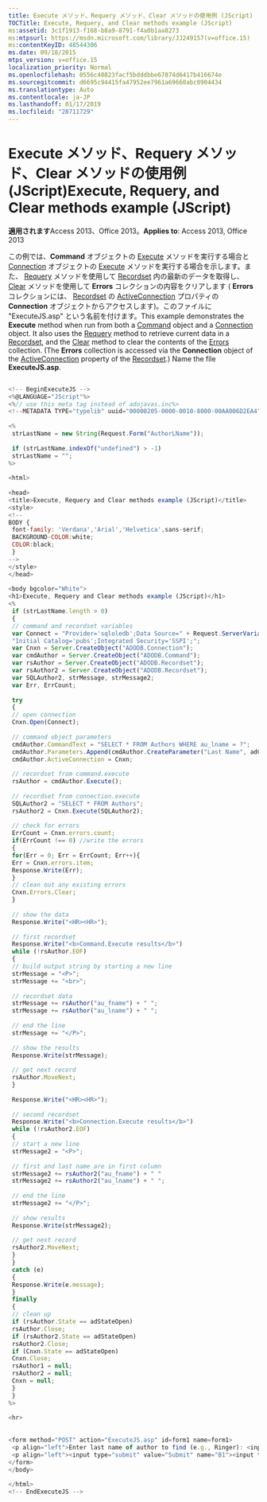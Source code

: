 ```yaml
---
title: Execute メソッド、Requery メソッド、Clear メソッドの使用例 (JScript)
TOCTitle: Execute, Requery, and Clear methods example (JScript)
ms:assetid: 3c1f1913-f168-b8a9-8791-f4a0b1aa8273
ms:mtpsurl: https://msdn.microsoft.com/library/JJ249157(v=office.15)
ms:contentKeyID: 48544306
ms.date: 09/18/2015
mtps_version: v=office.15
localization_priority: Normal
ms.openlocfilehash: 0556c40823facf5bdddbbe67874d6417b416674e
ms.sourcegitcommit: d6695c94415fa47952ee7961a69660abc0904434
ms.translationtype: Auto
ms.contentlocale: ja-JP
ms.lasthandoff: 01/17/2019
ms.locfileid: "28711729"
---
```

# <a name="execute-requery-and-clear-methods-example-jscript"></a><span data-ttu-id="0ed66-102">Execute メソッド、Requery メソッド、Clear メソッドの使用例 (JScript)</span><span class="sxs-lookup"><span data-stu-id="0ed66-102">Execute, Requery, and Clear methods example (JScript)</span></span>


<span data-ttu-id="0ed66-103">**適用されます**Access 2013、Office 2013。</span><span class="sxs-lookup"><span data-stu-id="0ed66-103">**Applies to**: Access 2013, Office 2013</span></span>

<span data-ttu-id="0ed66-p101">この例では、**Command** オブジェクトの [Execute](command-object-ado.md) メソッドを実行する場合と [Connection](connection-object-ado.md) オブジェクトの [Execute](requery-method-ado.md) メソッドを実行する場合を示します。また、 [Requery](recordset-object-ado.md) メソッドを使用して [Recordset](clear-method-ado.md) 内の最新のデータを取得し、 [Clear](errors-collection-ado.md) メソッドを使用して **Errors** コレクションの内容をクリアします ( **Errors** コレクションには、 [Recordset](activeconnection-property-ado.md) の [ActiveConnection](recordset-object-ado.md) プロパティの **Connection** オブジェクトからアクセスします)。このファイルに "ExecuteJS.asp" という名前を付けます。</span><span class="sxs-lookup"><span data-stu-id="0ed66-p101">This example demonstrates the **Execute** method when run from both a [Command](command-object-ado.md) object and a [Connection](connection-object-ado.md) object. It also uses the [Requery](requery-method-ado.md) method to retrieve current data in a [Recordset](recordset-object-ado.md), and the [Clear](clear-method-ado.md) method to clear the contents of the [Errors](errors-collection-ado.md) collection. (The **Errors** collection is accessed via the **Connection** object of the [ActiveConnection](activeconnection-property-ado.md) property of the [Recordset](recordset-object-ado.md).) Name the file **ExecuteJS.asp**.</span></span>

```javascript 
 
<!-- BeginExecuteJS --> 
<%@LANGUAGE="JScript"%> 
<%// use this meta tag instead of adojavas.inc%> 
<!--METADATA TYPE="typelib" uuid="00000205-0000-0010-8000-00AA006D2EA4" --> 
 
<% 
 strLastName = new String(Request.Form("AuthorLName")); 
 
 if (strLastName.indexOf("undefined") > -1) 
 strLastName = ""; 
%> 
 
<html> 
 
<head> 
<title>Execute, Requery and Clear methods example (JScript)</title> 
<style> 
<!-- 
BODY { 
 font-family: 'Verdana','Arial','Helvetica',sans-serif; 
 BACKGROUND-COLOR:white; 
 COLOR:black; 
 } 
--> 
</style> 
</head> 
 
<body bgcolor="White"> 
<h1>Execute, Requery and Clear methods example (JScript)</h1> 
<% 
 if (strLastName.length > 0) 
 { 
 // command and recordset variables 
 var Connect = "Provider='sqloledb';Data Source=" + Request.ServerVariables("SERVER_NAME") + ";" + 
 "Initial Catalog='pubs';Integrated Security='SSPI';"; 
 var Cnxn = Server.CreateObject("ADODB.Connection"); 
 var cmdAuthor = Server.CreateObject("ADODB.Command"); 
 var rsAuthor = Server.CreateObject("ADODB.Recordset"); 
 var rsAuthor2 = Server.CreateObject("ADODB.Recordset"); 
 var SQLAuthor2, strMessage, strMessage2; 
 var Err, ErrCount; 
 
 try 
 { 
 // open connection 
 Cnxn.Open(Connect); 
 
 // command object parameters 
 cmdAuthor.CommandText = "SELECT * FROM Authors WHERE au_lname = ?"; 
 cmdAuthor.Parameters.Append(cmdAuthor.CreateParameter("Last Name", adChar, adParamInput, 20, strLastName)); 
 cmdAuthor.ActiveConnection = Cnxn; 
 
 // recordset from command.execute 
 rsAuthor = cmdAuthor.Execute(); 
 
 // recordset from connection.execute 
 SQLAuthor2 = "SELECT * FROM Authors"; 
 rsAuthor2 = Cnxn.Execute(SQLAuthor2); 
 
 // check for errors 
 ErrCount = Cnxn.errors.count; 
 if(ErrCount !== 0) //write the errors 
 { 
 for(Err = 0; Err = ErrCount; Err++){ 
 Err = Cnxn.errors.item; 
 Response.Write(Err); 
 } 
 // clean out any existing errors 
 Cnxn.Errors.Clear; 
 } 
 
 // show the data 
 Response.Write("<HR><HR>"); 
 
 // first recordset 
 Response.Write("<b>Command.Execute results</b>") 
 while (!rsAuthor.EOF) 
 { 
 // build output string by starting a new line 
 strMessage = "<P>"; 
 strMessage += "<br>"; 
 
 // recordset data 
 strMessage += rsAuthor("au_fname") + " "; 
 strMessage += rsAuthor("au_lname") + " "; 
 
 // end the line 
 strMessage += "</P>"; 
 
 // show the results 
 Response.Write(strMessage); 
 
 // get next record 
 rsAuthor.MoveNext; 
 } 
 
 Response.Write("<HR><HR>"); 
 
 // second recordset 
 Response.Write("<b>Connection.Execute results</b>") 
 while (!rsAuthor2.EOF) 
 { 
 // start a new line 
 strMessage2 = "<P>"; 
 
 // first and last name are in first column 
 strMessage2 += rsAuthor2("au_fname") + " " 
 strMessage2 += rsAuthor2("au_lname") + " "; 
 
 // end the line 
 strMessage2 += "</P>"; 
 
 // show results 
 Response.Write(strMessage2); 
 
 // get next record 
 rsAuthor2.MoveNext; 
 } 
 } 
 catch (e) 
 { 
 Response.Write(e.message); 
 } 
 finally 
 { 
 // clean up 
 if (rsAuthor.State == adStateOpen) 
 rsAuthor.Close; 
 if (rsAuthor2.State == adStateOpen) 
 rsAuthor2.Close; 
 if (Cnxn.State == adStateOpen) 
 Cnxn.Close; 
 rsAuthor1 = null; 
 rsAuthor2 = null; 
 Cnxn = null; 
 } 
 } 
%> 
 
<hr> 
 
 
<form method="POST" action="ExecuteJS.asp" id=form1 name=form1> 
 <p align="left">Enter last name of author to find (e.g., Ringer): <input type="text" name="AuthorLName" size="40"></p> 
 <p align="left"><input type="submit" value="Submit" name="B1"><input type="reset" value="Reset" name="B2"></p> 
</form> 
</body> 
 
</html> 
<!-- EndExecuteJS --> 
 
```

